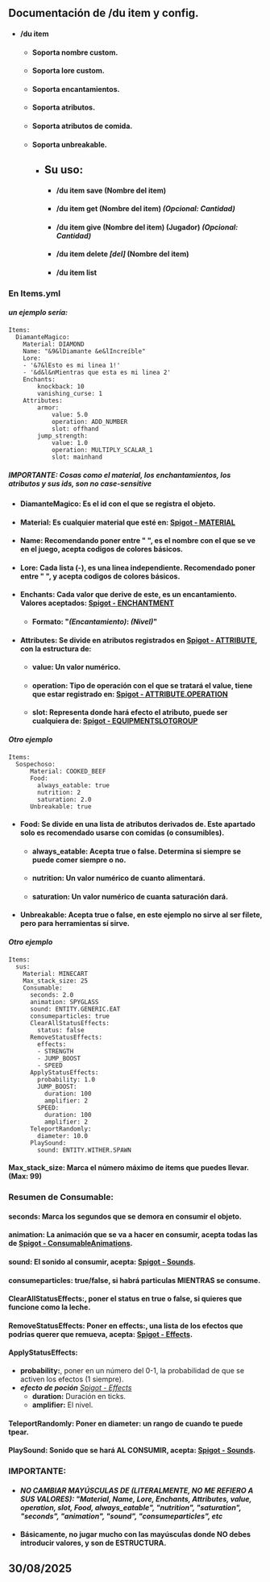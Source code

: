 ## Documentación de /du item y config.

- #### /du item
    - #### Soporta nombre custom.
    - #### Soporta lore custom.
    - #### Soporta encantamientos.
    - #### Soporta atributos.
    - #### Soporta atributos de comida.
    - #### Soporta unbreakable.
      - ## Su uso:
          - #### /du item save (Nombre del item)
          - #### /du item get (Nombre del item) _(Opcional: Cantidad)_
          - #### /du item give (Nombre del item) (Jugador) _(Opcional: Cantidad)_
          - #### /du item delete _[del]_ (Nombre del item)
          - #### /du item list
### En Items.yml
#### _un ejemplo sería:_ 
####
    Items:
      DiamanteMagico:
        Material: DIAMOND
        Name: "&9&lDiamante &e&lIncreíble"
        Lore:
        - '&7&lEsto es mi linea 1!'
        - '&d&l&nMientras que esta es mi linea 2'
        Enchants:
            knockback: 10
            vanishing_curse: 1
        Attributes:
            armor:
                value: 5.0
                operation: ADD_NUMBER
                slot: offhand
            jump_strength:
                value: 1.0
                operation: MULTIPLY_SCALAR_1
                slot: mainhand
##### **IMPORTANTE**: _Cosas como el material, los enchantamientos, los atributos y sus ids, son no case-sensitive_
- #### **DiamanteMagico:** Es el id con el que se registra el objeto.
- #### **Material:** Es cualquier material que esté en: [Spigot - MATERIAL](https://hub.spigotmc.org/javadocs/spigot/org/bukkit/Material.html)
- #### **Name:** Recomendando poner entre " ", es el nombre con el que se ve en el juego, acepta codigos de colores básicos.
- #### **Lore:** Cada lista (-), es una linea independiente. Recomendado poner entre " ", y acepta codigos de colores básicos.
- #### **Enchants:** Cada valor que derive de este, es un encantamiento. Valores aceptados: [Spigot - ENCHANTMENT](https://hub.spigotmc.org/javadocs/spigot/org/bukkit/enchantments/Enchantment.html)
  - #### Formato: "_(Encantamiento)_: _(Nivel)_"
- #### **Attributes:** Se divide en atributos registrados en [Spigot - ATTRIBUTE](https://jd.papermc.io/paper/1.21.8/org/bukkit/attribute/Attribute.html), con la estructura de:
    - #### **value:** Un valor numérico.
    - #### **operation:** Tipo de operación con el que se tratará el value, tiene que estar registrado en: [Spigot - ATTRIBUTE.OPERATION](https://jd.papermc.io/paper/1.21.8/org/bukkit/attribute/AttributeModifier.Operation.html)
    - #### **slot:** Representa donde hará efecto el atributo, puede ser cualquiera de: [Spigot - EQUIPMENTSLOTGROUP](https://jd.papermc.io/paper/1.21.8/org/bukkit/inventory/EquipmentSlotGroup.html)

#### _Otro ejemplo_
#### 
    Items:
      Sospechoso:
          Material: COOKED_BEEF
          Food:
            always_eatable: true
            nutrition: 2
            saturation: 2.0
          Unbreakable: true
- #### **Food:** Se divide en una lista de atributos derivados de. Este apartado solo es recomendado usarse con comidas (o consumibles).
    - #### **always_eatable:** Acepta true o false. Determina si siempre se puede comer siempre o no.
    - #### **nutrition:** Un valor numérico de cuanto alimentará.
    - #### **saturation:** Un valor numérico de cuanta saturación dará.
- #### **Unbreakable:** Acepta true o false, en este ejemplo no sirve al ser filete, pero para herramientas sí sirve.

#### _Otro ejemplo_
####
    Items:
      sus:
        Material: MINECART
        Max_stack_size: 25
        Consumable:
          seconds: 2.0
          animation: SPYGLASS
          sound: ENTITY.GENERIC.EAT
          consumeparticles: true
          ClearAllStatusEffects:
            status: false
          RemoveStatusEffects:
            effects:
            - STRENGTH
            - JUMP_BOOST
            - SPEED
          ApplyStatusEffects:
            probability: 1.0
            JUMP_BOOST:
              duration: 100
              amplifier: 2
            SPEED:
              duration: 100
              amplifier: 2
          TeleportRandomly:
            diameter: 10.0
          PlaySound:
            sound: ENTITY.WITHER.SPAWN
#### **Max_stack_size:** Marca el número máximo de items que puedes llevar. (Max: 99)
### Resumen de Consumable:
#### **seconds:** Marca los segundos que se demora en consumir el objeto.
#### **animation:** La animación que se va a hacer en consumir, acepta todas las de [Spigot - ConsumableAnimations](https://hub.spigotmc.org/javadocs/spigot/org/bukkit/inventory/meta/components/consumable/ConsumableComponent.Animation.html).
#### **sound:** El sonido al consumir, acepta: [Spigot - Sounds](https://hub.spigotmc.org/javadocs/spigot/org/bukkit/Sound.html).
#### **consumeparticles:** true/false, si habrá particulas MIENTRAS se consume.
#### **ClearAllStatusEffects:**, poner el status en true o false, si quieres que funcione como la leche.
#### **RemoveStatusEffects:** Poner en effects:, una lista de los efectos que podrías querer que remueva, acepta: [Spigot - Effects](https://hub.spigotmc.org/javadocs/spigot/org/bukkit/potion/PotionEffectType.html).
#### **ApplyStatusEffects:**
- **probability:**, poner en un número del 0-1, la probabilidad de que se activen los efectos (1 siempre).
- _**efecto de poción** [Spigot - Effects](https://hub.spigotmc.org/javadocs/spigot/org/bukkit/potion/PotionEffectType.html)_
  - **duration:** Duración en ticks.
  - **amplifier:** El nivel.
#### **TeleportRandomly:** Poner en diameter: un rango de cuando te puede tpear.
#### **PlaySound:** Sonido que se hará AL CONSUMIR, acepta: [Spigot - Sounds](https://hub.spigotmc.org/javadocs/spigot/org/bukkit/Sound.html).

### **IMPORTANTE:** 
- #### _NO CAMBIAR MAYÚSCULAS DE (LITERALMENTE, NO ME REFIERO A SUS VALORES): "Material, Name, Lore, Enchants, Attributes, value, operation, slot, Food, always_eatable", "nutrition", "saturation", "seconds", "animation", "sound", "consumeparticles", etc_
- #### Básicamente, no jugar mucho con las mayúsculas donde NO debes introducir valores, y son de ESTRUCTURA.

## 30/08/2025